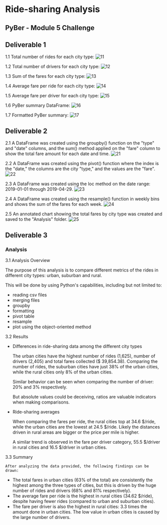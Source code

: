 # Ride-sharing Analysis

## PyBer - Module 5 Challenge

## Deliverable 1

1.1 Total number of rides for each city type:
![11](Images/11.png)

1.2 Total number of drivers for each city type:
![12](Images/12.png)

1.3 ​Sum of the fares for each city type:
![13](Images/13.png)

1.4 ​Average fare per ride for each city type:
![14](Images/14.png)

1.5 Average fare per driver for each city type:
![15](Images/15.png)

1.6 PyBer summary DataFrame:
![16](Images/16.png)

1.7 Formatted PyBer summary:
![17](Images/17.png)


## Deliverable 2

2.1 A DataFrame was created using the groupby() function on the "type" and "date" columns, and the sum() method applied on the "fare" column to show the total fare amount for each date and time.
![21](Images/21.png)

2.2 A DataFrame was created using the pivot() function where the index is the "date," the columns are the city "type," and the values are the "fare".
![22](Images/22.png)

2.3 A DataFrame was created using the loc method on the date range: 2019-01-01 through 2019-04-29.
![23](Images/23.png)

2.4 A DataFrame was created using the resample() function in weekly bins and shows the sum of the fares for each week.
![24](Images/24.png)

2.5 An annotated chart showing the total fares by city type was created and saved to the "Analysis" folder.
![25](Analysis/PyBer_fare_summary.png)


## Deliverable 3

### Analysis

3.1 Analysis Overview

The purpose of this analysis is to compare different metrics of the rides in different city types: urban, suburban and rural.

This will be done by using Python's capabilities, including but not limited to:
- reading csv files
- merging files
- groupby
- formatting
- pivot table
- resample
- plot using the object-oriented method

3.2 Results

* Differences in ride-sharing data among the different city types

	The urban cities have the highest number of rides (1,625), number of drivers (2,405) and total fares collected ($ 39,854.38). Comparing the number of rides, the suburban cities have just 38% of the urban cities, while the rural cities only 8% of the urban cities.

	Similar behavior can be seen when comparing the number of driver: 20% and 3% respectively.

	But absolute values could be deceiving, ratios are valuable indicators when making comparisons.

* Ride-sharing averages

	When comparing the fares per ride, the rural cities top at 34.6 $/ride, while the urban cities are the lowest at 24.5 $/ride. Likely the distances driven in rural areas are bigger or the price per mile is higher.

	A similar trend is observed in the fare per driver category, 55.5 $/driver in rural cities and 16.5 $/driver in urban cities.

3.3 Summary

	After analyzing the data provided, the following findings can be drawn:

* The total fares in urban cities (63% of the total) are consistently the highest among the three types of cities, but this is driven by the huge number of rides and drivers (68% and 81% respectively).
* The average fare per ride is the highest in rural cities (34.62 $/ride), despite having fewer rides (compared to urban and suburban cities).
* The fare per driver is also the highest in rural cities: 3.3 times the amount done in urban cities. The low value in urban cities is caused by the large number of drivers.